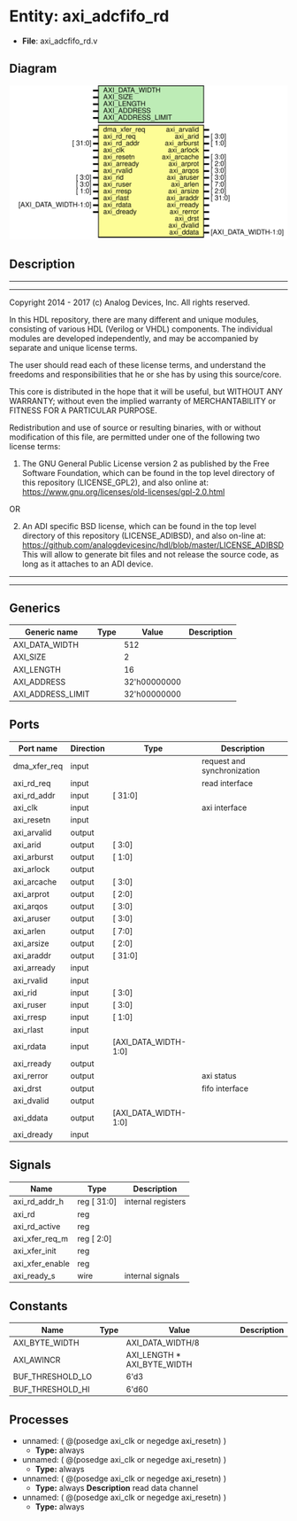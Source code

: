 # Entity: axi_adcfifo_rd

- **File**: axi_adcfifo_rd.v
## Diagram

![Diagram](axi_adcfifo_rd.svg "Diagram")
## Description

 ***************************************************************************
 ***************************************************************************
 Copyright 2014 - 2017 (c) Analog Devices, Inc. All rights reserved.

 In this HDL repository, there are many different and unique modules, consisting
 of various HDL (Verilog or VHDL) components. The individual modules are
 developed independently, and may be accompanied by separate and unique license
 terms.

 The user should read each of these license terms, and understand the
 freedoms and responsibilities that he or she has by using this source/core.

 This core is distributed in the hope that it will be useful, but WITHOUT ANY
 WARRANTY; without even the implied warranty of MERCHANTABILITY or FITNESS FOR
 A PARTICULAR PURPOSE.

 Redistribution and use of source or resulting binaries, with or without modification
 of this file, are permitted under one of the following two license terms:

   1. The GNU General Public License version 2 as published by the
      Free Software Foundation, which can be found in the top level directory
      of this repository (LICENSE_GPL2), and also online at:
      <https://www.gnu.org/licenses/old-licenses/gpl-2.0.html>

 OR

   2. An ADI specific BSD license, which can be found in the top level directory
      of this repository (LICENSE_ADIBSD), and also on-line at:
      https://github.com/analogdevicesinc/hdl/blob/master/LICENSE_ADIBSD
      This will allow to generate bit files and not release the source code,
      as long as it attaches to an ADI device.

 ***************************************************************************
 ***************************************************************************

## Generics

| Generic name      | Type | Value        | Description |
| ----------------- | ---- | ------------ | ----------- |
| AXI_DATA_WIDTH    |      | 512          |             |
| AXI_SIZE          |      | 2            |             |
| AXI_LENGTH        |      | 16           |             |
| AXI_ADDRESS       |      | 32'h00000000 |             |
| AXI_ADDRESS_LIMIT |      | 32'h00000000 |             |
## Ports

| Port name    | Direction | Type                 | Description                  |
| ------------ | --------- | -------------------- | ---------------------------- |
| dma_xfer_req | input     |                      |  request and synchronization |
| axi_rd_req   | input     |                      |  read interface              |
| axi_rd_addr  | input     | [ 31:0]              |                              |
| axi_clk      | input     |                      |  axi interface               |
| axi_resetn   | input     |                      |                              |
| axi_arvalid  | output    |                      |                              |
| axi_arid     | output    | [ 3:0]               |                              |
| axi_arburst  | output    | [ 1:0]               |                              |
| axi_arlock   | output    |                      |                              |
| axi_arcache  | output    | [ 3:0]               |                              |
| axi_arprot   | output    | [ 2:0]               |                              |
| axi_arqos    | output    | [ 3:0]               |                              |
| axi_aruser   | output    | [ 3:0]               |                              |
| axi_arlen    | output    | [ 7:0]               |                              |
| axi_arsize   | output    | [ 2:0]               |                              |
| axi_araddr   | output    | [ 31:0]              |                              |
| axi_arready  | input     |                      |                              |
| axi_rvalid   | input     |                      |                              |
| axi_rid      | input     | [ 3:0]               |                              |
| axi_ruser    | input     | [ 3:0]               |                              |
| axi_rresp    | input     | [ 1:0]               |                              |
| axi_rlast    | input     |                      |                              |
| axi_rdata    | input     | [AXI_DATA_WIDTH-1:0] |                              |
| axi_rready   | output    |                      |                              |
| axi_rerror   | output    |                      |  axi status                  |
| axi_drst     | output    |                      |  fifo interface              |
| axi_dvalid   | output    |                      |                              |
| axi_ddata    | output    | [AXI_DATA_WIDTH-1:0] |                              |
| axi_dready   | input     |                      |                              |
## Signals

| Name            | Type            | Description          |
| --------------- | --------------- | -------------------- |
| axi_rd_addr_h   | reg     [ 31:0] |  internal registers  |
| axi_rd          | reg             |                      |
| axi_rd_active   | reg             |                      |
| axi_xfer_req_m  | reg     [  2:0] |                      |
| axi_xfer_init   | reg             |                      |
| axi_xfer_enable | reg             |                      |
| axi_ready_s     | wire            |  internal signals    |
## Constants

| Name             | Type | Value                       | Description |
| ---------------- | ---- | --------------------------- | ----------- |
| AXI_BYTE_WIDTH   |      | AXI_DATA_WIDTH/8            |             |
| AXI_AWINCR       |      | AXI_LENGTH * AXI_BYTE_WIDTH |             |
| BUF_THRESHOLD_LO |      | 6'd3                        |             |
| BUF_THRESHOLD_HI |      | 6'd60                       |             |
## Processes
- unnamed: ( @(posedge axi_clk or negedge axi_resetn) )
  - **Type:** always
- unnamed: ( @(posedge axi_clk or negedge axi_resetn) )
  - **Type:** always
- unnamed: ( @(posedge axi_clk or negedge axi_resetn) )
  - **Type:** always
**Description**
 read data channel 
- unnamed: ( @(posedge axi_clk or negedge axi_resetn) )
  - **Type:** always

